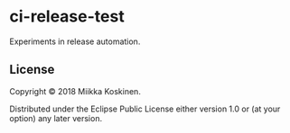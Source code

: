 # ci-release-test

Experiments in release automation.

## License

Copyright © 2018 Miikka Koskinen.

Distributed under the Eclipse Public License either version 1.0 or (at
your option) any later version.
